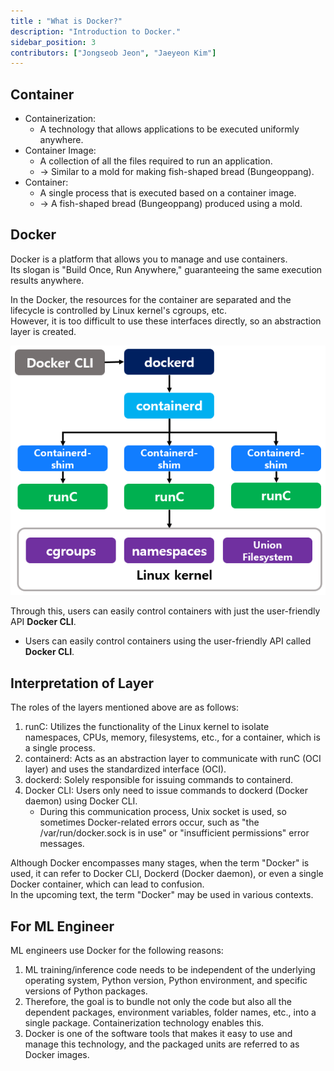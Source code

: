 ```yaml
---
title : "What is Docker?"
description: "Introduction to Docker."
sidebar_position: 3
contributors: ["Jongseob Jeon", "Jaeyeon Kim"]
---
```



## Container

- Containerization:
  - A technology that allows applications to be executed uniformly anywhere.
- Container Image:
  - A collection of all the files required to run an application.
  - → Similar to a mold for making fish-shaped bread (Bungeoppang).
- Container:
  - A single process that is executed based on a container image.
  - → A fish-shaped bread (Bungeoppang) produced using a mold.

## Docker

Docker is a platform that allows you to manage and use containers.  
Its slogan is "Build Once, Run Anywhere," guaranteeing the same execution results anywhere.

In the Docker, the resources for the container are separated and the lifecycle is controlled by Linux kernel's cgroups, etc.  
However, it is too difficult to use these interfaces directly, so an abstraction layer is created.

![docker-layer.png](./img/docker-layer.png)

Through this, users can easily control containers with just the user-friendly API **Docker CLI**.
- Users can easily control containers using the user-friendly API called **Docker CLI**.

## Interpretation of Layer

The roles of the layers mentioned above are as follows:

1. runC: Utilizes the functionality of the Linux kernel to isolate namespaces, CPUs, memory, filesystems, etc., for a container, which is a single process.
2. containerd: Acts as an abstraction layer to communicate with runC (OCI layer) and uses the standardized interface (OCI).
3. dockerd: Solely responsible for issuing commands to containerd.
4. Docker CLI: Users only need to issue commands to dockerd (Docker daemon) using Docker CLI.
   - During this communication process, Unix socket is used, so sometimes Docker-related errors occur, such as "the /var/run/docker.sock is in use" or "insufficient permissions" error messages.

Although Docker encompasses many stages, when the term "Docker" is used, it can refer to Docker CLI, Dockerd (Docker daemon), or even a single Docker container, which can lead to confusion.  
In the upcoming text, the term "Docker" may be used in various contexts.

## For ML Engineer

ML engineers use Docker for the following reasons:

1. ML training/inference code needs to be independent of the underlying operating system, Python version, Python environment, and specific versions of Python packages.
2. Therefore, the goal is to bundle not only the code but also all the dependent packages, environment variables, folder names, etc., into a single package. Containerization technology enables this.
3. Docker is one of the software tools that makes it easy to use and manage this technology, and the packaged units are referred to as Docker images.
